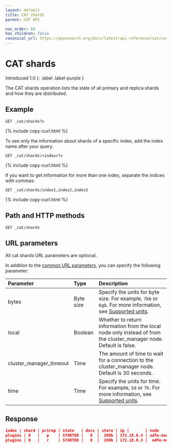 ```yaml
---
layout: default
title: CAT shards
parent: CAT API

nav_order: 60
has_children: false
canonical_url: https://opensearch.org/docs/latest/api-reference/cat/cat-shards/
---
```


# CAT shards
Introduced 1.0
{: .label .label-purple }

The CAT shards operation lists the state of all primary and replica shards and how they are distributed.

## Example

```
GET _cat/shards?v
```
{% include copy-curl.html %}

To see only the information about shards of a specific index, add the index name after your query.

```
GET _cat/shards/<index>?v
```
{% include copy-curl.html %}

If you want to get information for more than one index, separate the indices with commas:

```
GET _cat/shards/index1,index2,index3
```
{% include copy-curl.html %}

## Path and HTTP methods

```
GET _cat/shards
```

## URL parameters

All cat shards URL parameters are optional.

In addition to the [common URL parameters]({{site.url}}{{site.baseurl}}/api-reference/cat/index), you can specify the following parameter:

Parameter | Type | Description
:--- | :--- | :---
bytes | Byte size | Specify the units for byte size. For example, `7kb` or `6gb`. For more information, see [Supported units]({{site.url}}{{site.baseurl}}/opensearch/units/).
local | Boolean | Whether to return information from the local node only instead of from the cluster_manager node. Default is false.
cluster_manager_timeout | Time | The amount of time to wait for a connection to the cluster_manager node. Default is 30 seconds.
time | Time | Specify the units for time. For example, `5d` or `7h`. For more information, see [Supported units]({{site.url}}{{site.baseurl}}/opensearch/units/).


## Response

```json
index | shard | prirep | state   | docs | store | ip |       | node
plugins | 0   |   p    | STARTED |   0  |  208b | 172.18.0.4 | odfe-node1
plugins | 0   |   r    | STARTED |   0  |  208b | 172.18.0.3 |  odfe-node2          
```

